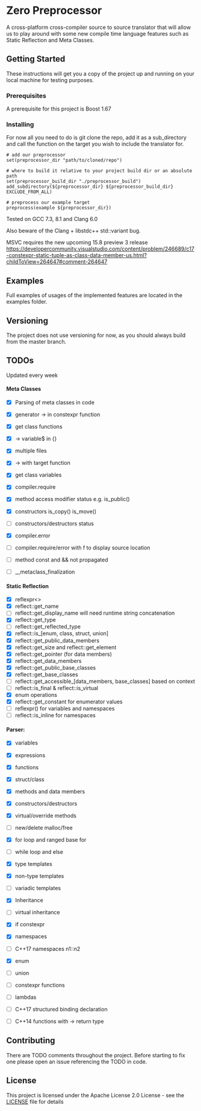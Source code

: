 # Zero Preprocessor

A cross-platform cross-compiler source to source translator that will allow us to play around with some new compile time language features such as Static Reflection and Meta Classes.

## Getting Started

These instructions will get you a copy of the project up and running on your local machine for testing purposes.

### Prerequisites

A prerequisite for this project is Boost 1.67

### Installing

For now all you need to do is git clone the repo, add it as a sub_directory
 and call the function on the target you wish to include the translator for.

```
# add our preprocessor
set(preprocessor_dir "path/to/cloned/repo")

# where to build it relative to your project build dir or an absolute path
set(preprocessor_build_dir "./preprocessor_build")
add_subdirectory(${preprocessor_dir} ${preprocessor_build_dir} EXCLUDE_FROM_ALL)

# preprocess our example target
preprocess(example ${preprocessor_dir})
```
Tested on GCC 7.3, 8.1 and Clang 6.0

Also beware of the Clang + libstdc++ std::variant bug.

MSVC requires the new upcoming 15.8 preview 3 release
https://developercommunity.visualstudio.com/content/problem/246689/c17-constexpr-static-tuple-as-class-data-member-us.html?childToView=264647#comment-264647

## Examples

Full examples of usages of the implemented features are located in the examples folder.

## Versioning

The project does not use versioning for now, as you should always build from the master branch.

## TODOs
Updated every week

#### Meta Classes
- [x] Parsing of meta classes in code
- [x] generator -> in constexpr function
- [x] get class functions
- [x] -> variable$ in {}
- [x] multiple files
- [x] -> with target function
- [x] get class variables
- [x] compiler.require
- [x] method access modifier status e.g. is_public()
- [x] constructors is_copy() is_move()
- [ ] constructors/destructors status
- [x] compiler.error
- [ ] compiler.require/error with f to display source location
- [ ] method const and && not propagated
- [ ] __metaclass_finalization


#### Static Reflection
- [x] reflexpr<>
- [x] reflect::get_name
- [ ] reflect::get_display_name will need runtime string concatenation
- [x] reflect::get_type
- [ ] reflect::get_reflected_type
- [x] reflect::is_[enum, class, struct, union]
- [x] reflect::get_public_data_members
- [x] reflect::get_size and reflect::get_element
- [x] reflect::get_pointer (for data members)
- [x] reflect::get_data_members
- [x] reflect::get_public_base_classes
- [x] reflect::get_base_classes
- [ ] reflect::get_accessible_[data_members, base_classes] based on context
- [ ] reflect::is_final & reflect::is_virtual
- [x] enum operations
- [x] reflect::get_constant for enumerator values
- [ ] reflexpr() for variables and namespaces
- [ ] reflect::is_inline for namespaces

#### Parser:
- [x] variables
- [x] expressions
- [x] functions
- [x] struct/class
- [x] methods and data members
- [x] constructors/destructors
- [x] virtual/override methods
- [ ] new/delete malloc/free
- [x] for loop and ranged base for
- [ ] while loop and else
- [x] type templates
- [x] non-type templates
- [ ] variadic templates
- [x] Inheritance
- [ ] virtual inheritance
- [x] if constexpr
- [x] namespaces
- [ ] C++17 namespaces n1::n2
- [x] enum
- [ ] union
- [ ] constexpr functions
- [ ] lambdas
- [ ] C++17 structured binding declaration
- [ ] C++14 functions with -> return type


## Contributing

There are TODO comments throughout the project. Before starting to fix one please open an issue referencing the TODO in code.

## License

This project is licensed under the Apache License 2.0 License - see the [LICENSE](LICENSE) file for details
